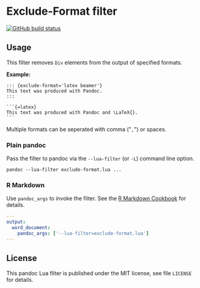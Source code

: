 Exclude-Format filter
==================================================================

[![GitHub build status][CI badge]][CI workflow]


[CI badge]: https://img.shields.io/github/actions/workflow/status/robertbachmann/exclude-format/ci.yaml?branch=main
[CI workflow]: https://github.com/robertbachmann/exclude-format/actions/workflows/ci.yaml


Usage
------------------------------------------------------------------

This filter removes `Div` elements from the output of specified
formats.

**Example:**

````
::: {exclude-format='latex beamer'}
This text was produced with Pandoc.
:::

```{=latex}
This text was produced with Pandoc and \LaTeX{}.
```
````

Multiple formats can be seperated with comma ("`,`") or spaces.

### Plain pandoc

Pass the filter to pandoc via the `--lua-filter` (or `-L`) command
line option.

    pandoc --lua-filter exclude-format.lua ...

### R Markdown

Use `pandoc_args` to invoke the filter. See the [R Markdown
Cookbook](https://bookdown.org/yihui/rmarkdown-cookbook/lua-filters.html)
for details.

``` yaml
---
output:
  word_document:
    pandoc_args: ['--lua-filter=exclude-format.lua']
---
```

License
------------------------------------------------------------------

This pandoc Lua filter is published under the MIT license, see
file `LICENSE` for details.
